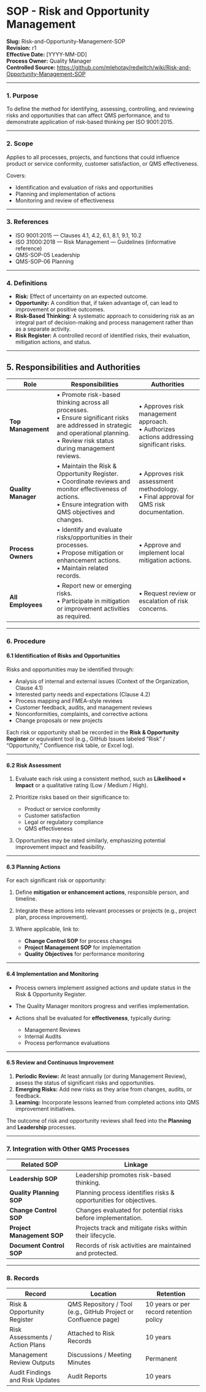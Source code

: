 # **SOP - Risk and Opportunity Management**

**Slug:** Risk-and-Opportunity-Management-SOP  
**Revision:** r1  
**Effective Date:** [YYYY-MM-DD]  
**Process Owner:** Quality Manager  
**Controlled Source:** https://github.com/mlehotay/redwitch/wiki/Risk-and-Opportunity-Management-SOP  

---

### **1. Purpose**

To define the method for identifying, assessing, controlling, and reviewing risks and opportunities that can affect QMS performance, and to demonstrate application of risk-based thinking per ISO 9001:2015.

---

### **2. Scope**

Applies to all processes, projects, and functions that could influence product or service conformity, customer satisfaction, or QMS effectiveness.

Covers:

* Identification and evaluation of risks and opportunities
* Planning and implementation of actions
* Monitoring and review of effectiveness

---

### **3. References**

* ISO 9001:2015 — Clauses 4.1, 4.2, 6.1, 8.1, 9.1, 10.2
* ISO 31000:2018 — Risk Management — Guidelines (informative reference)
* QMS-SOP-05 Leadership
* QMS-SOP-06 Planning

---

### **4. Definitions**

* **Risk:** Effect of uncertainty on an expected outcome.
* **Opportunity:** A condition that, if taken advantage of, can lead to improvement or positive outcomes.
* **Risk-Based Thinking:** A systematic approach to considering risk as an integral part of decision-making and process management rather than as a separate activity.
* **Risk Register:** A controlled record of identified risks, their evaluation, mitigation actions, and status.

---

## **5. Responsibilities and Authorities**

| **Role**            | **Responsibilities**                                                                                                                                                                      | **Authorities**                                                                            |
| ------------------- | ----------------------------------------------------------------------------------------------------------------------------------------------------------------------------------------- | ------------------------------------------------------------------------------------------ |
| **Top Management**  | • Promote risk-based thinking across all processes.<br>• Ensure significant risks are addressed in strategic and operational planning.<br>• Review risk status during management reviews. | • Approves risk management approach.<br>• Authorizes actions addressing significant risks. |
| **Quality Manager** | • Maintain the Risk & Opportunity Register.<br>• Coordinate reviews and monitor effectiveness of actions.<br>• Ensure integration with QMS objectives and changes.                        | • Approves risk assessment methodology.<br>• Final approval for QMS risk documentation.    |
| **Process Owners**  | • Identify and evaluate risks/opportunities in their processes.<br>• Propose mitigation or enhancement actions.<br>• Maintain related records.                                            | • Approve and implement local mitigation actions.                                          |
| **All Employees**   | • Report new or emerging risks.<br>• Participate in mitigation or improvement activities as required.                                                                                     | • Request review or escalation of risk concerns.                                           |

---

### **6. Procedure**

#### **6.1 Identification of Risks and Opportunities**

Risks and opportunities may be identified through:

* Analysis of internal and external issues (Context of the Organization, Clause 4.1)
* Interested party needs and expectations (Clause 4.2)
* Process mapping and FMEA-style reviews
* Customer feedback, audits, and management reviews
* Nonconformities, complaints, and corrective actions
* Change proposals or new projects

Each risk or opportunity shall be recorded in the **Risk & Opportunity Register** or equivalent tool (e.g., GitHub Issues labeled “Risk” / “Opportunity,” Confluence risk table, or Excel log).

---

#### **6.2 Risk Assessment**

1. Evaluate each risk using a consistent method, such as **Likelihood × Impact** or a qualitative rating (Low / Medium / High).
2. Prioritize risks based on their significance to:

   * Product or service conformity
   * Customer satisfaction
   * Legal or regulatory compliance
   * QMS effectiveness
3. Opportunities may be rated similarly, emphasizing potential improvement impact and feasibility.

---

#### **6.3 Planning Actions**

For each significant risk or opportunity:

1. Define **mitigation or enhancement actions**, responsible person, and timeline.
2. Integrate these actions into relevant processes or projects (e.g., project plan, process improvement).
3. Where applicable, link to:

   * **Change Control SOP** for process changes
   * **Project Management SOP** for implementation
   * **Quality Objectives** for performance monitoring

---

#### **6.4 Implementation and Monitoring**

* Process owners implement assigned actions and update status in the Risk & Opportunity Register.
* The Quality Manager monitors progress and verifies implementation.
* Actions shall be evaluated for **effectiveness**, typically during:

  * Management Reviews
  * Internal Audits
  * Process performance evaluations

---

#### **6.5 Review and Continuous Improvement**

1. **Periodic Review:** At least annually (or during Management Review), assess the status of significant risks and opportunities.
2. **Emerging Risks:** Add new risks as they arise from changes, audits, or feedback.
3. **Learning:** Incorporate lessons learned from completed actions into QMS improvement initiatives.

The outcome of risk and opportunity reviews shall feed into the **Planning** and **Leadership** processes.

---

### **7. Integration with Other QMS Processes**

| Related SOP                       | Linkage                                                           |
| --------------------------------- | ----------------------------------------------------------------- |
| **Leadership SOP**                | Leadership promotes risk-based thinking.                          |
| **Quality Planning SOP**          | Planning process identifies risks & opportunities for objectives. |
| **Change Control SOP**            | Changes evaluated for potential risks before implementation.      |
| **Project Management SOP**        | Projects track and mitigate risks within their lifecycle.         |
| **Document Control SOP**          | Records of risk activities are maintained and protected.          |

---

### **8. Records**

| Record                          | Location                                                        | Retention                               |
| ------------------------------- | --------------------------------------------------------------- | --------------------------------------- |
| Risk & Opportunity Register     | QMS Repository / Tool (e.g., GitHub Project or Confluence page) | 10 years or per record retention policy |
| Risk Assessments / Action Plans | Attached to Risk Records                                        | 10 years                                |
| Management Review Outputs       | Discussions / Meeting Minutes                                   | Permanent                               |
| Audit Findings and Risk Updates | Audit Reports                                                   | 10 years                                |
